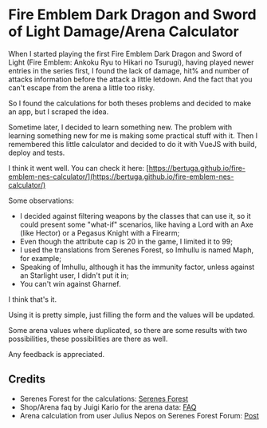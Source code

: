 # Fire Emblem Dark Dragon and Sword of Light Damage/Arena Calculator

When I started playing the first Fire Emblem Dark Dragon and Sword of Light (Fire Emblem: Ankoku Ryu to Hikari no Tsurugi), having played newer entries in the series first, I found the lack of damage, hit% and number of attacks information before the attack a little letdown. And the fact that you can't escape from the arena a little too risky.

So I found the calculations for both theses problems and decided to make an app, but I scraped the idea. 

Sometime later, I decided to learn something new. The problem with learning something new for me is making some practical stuff with it. Then I remembered this little calculator and decided to do it with VueJS with build, deploy and tests.

I think it went well. You can check it here: [https://bertuga.github.io/fire-emblem-nes-calculator/](https://bertuga.github.io/fire-emblem-nes-calculator/)

Some observations:

 - I decided against filtering weapons by the classes that can use it, so it could present some "what-if" scenarios, like having a Lord with an Axe (like Hector) or a Pegasus Knight with a Firearm;
 - Even though the attribute cap is 20 in the game, I limited it to 99;
 - I used the translations from Serenes Forest, so Imhullu is named Maph, for example;
 - Speaking of Imhullu, although it has the immunity factor, unless against an Starlight user, I didn't put it in;
 - You can't win against Gharnef.
 
 I think that's it.

Using it is pretty simple, just filling the form and the values will be updated.

Some arena values where duplicated, so there are some results with two possibilities, these possibilities are there as well.

Any feedback is appreciated.

## Credits

 - Serenes Forest for the calculations: [Serenes Forest](https://serenesforest.net/dark-dragon-and-sword-of-light/miscellaneous/-calculations/)
 - Shop/Arena faq by Juigi Kario for the arena data: [FAQ](https://gamefaqs.gamespot.com/nes/562649-fire-emblem-ankoku-ryu-to-hikari-no-tsurugi/faqs/21979)
 - Arena calculation from user Julius Nepos on Serenes Forest Forum: [Post](https://serenesforest.net/forums/index.php?/topic/50411-help-with-fe1-arena/&do=findComment&comment=3422631)
